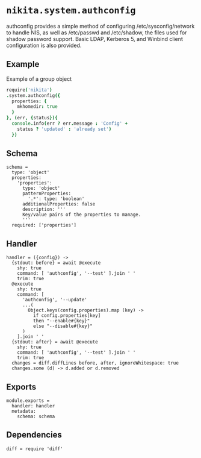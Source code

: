 
# `nikita.system.authconfig`

authconfig provides a simple method of configuring /etc/sysconfig/network to handle NIS, as well as /etc/passwd and /etc/shadow, the files used for shadow password support. Basic LDAP, Kerberos 5, and Winbind client configuration is also provided. 

## Example

Example of a group object

```cson
require('nikita')
.system.authconfig({
  properties: {
    mkhomedir: true
  }
}, (err, {status}){
  console.info(err ? err.message : 'Config' + 
    status ? 'updated' : 'already set')
  })
```

## Schema

    schema =
      type: 'object'
      properties:
        'properties':
          type: 'object'
          patternProperties:
            '.*': type: 'boolean'
          additionalProperties: false
          description: '''
          Key/value pairs of the properties to manage.
          '''
      required: ['properties']

## Handler

    handler = ({config}) ->
      {stdout: before} = await @execute
        shy: true
        command: [ 'authconfig', '--test' ].join ' '
        trim: true
      @execute
        shy: true
        command: [
          'authconfig', '--update'
          ...(
            Object.keys(config.properties).map (key) ->
              if config.properties[key]
              then "--enable#{key}"
              else "--disable#{key}"
          )
        ].join ' '
      {stdout: after} = await @execute
        shy: true
        command: [ 'authconfig', '--test' ].join ' '
        trim: true
      changes = diff.diffLines before, after, ignoreWhitespace: true
      changes.some (d) -> d.added or d.removed

## Exports

    module.exports =
      handler: handler
      metadata:
        schema: schema

## Dependencies

    diff = require 'diff'
